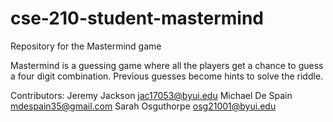 # cse-210-student-mastermind

Repository for the Mastermind game

Mastermind is a guessing game where all the players get a chance to guess a four digit combination. Previous guesses become hints to solve the riddle.

Contributors:
Jeremy Jackson jac17053@byui.edu
Michael De Spain mdespain35@gmail.com
Sarah Osguthorpe osg21001@byui.edu
